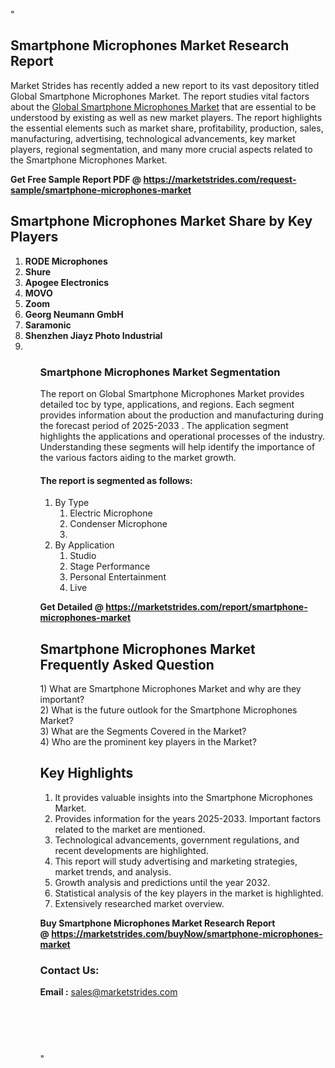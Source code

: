"<h2>Smartphone Microphones Market Research Report</h2>
<p>Market Strides has recently added a new report to its vast depository titled Global Smartphone Microphones Market. The report studies vital factors about the&nbsp;<a href=https://marketstrides.com/report/smartphone-microphones-market>Global Smartphone Microphones Market</a>&nbsp;that are essential to be understood by existing as well as new market players. The report highlights the essential elements such as market share, profitability, production, sales, manufacturing, advertising, technological advancements, key market players, regional segmentation, and many more crucial aspects related to the Smartphone Microphones Market.</p>
<p><strong>Get Free Sample Report PDF @&nbsp;<a href=https://marketstrides.com/request-sample/smartphone-microphones-market>https://marketstrides.com/request-sample/smartphone-microphones-market</a></strong></p>
<h2><strong>Smartphone Microphones Market Share by Key Players</strong></h2>
<p><strong><ol><li>
RODE Microphones</li><li>Shure</li><li>Apogee Electronics</li><li>MOVO</li><li>Zoom</li><li>Georg Neumann GmbH</li><li>Saramonic</li><li>Shenzhen Jiayz Photo Industrial</li><li>


</li><ol></strong></p>
<h3><strong>Smartphone Microphones Market Segmentation</strong></h3>
<p>The report on Global Smartphone Microphones Market provides detailed toc by type, applications, and regions. Each segment provides information about the production and manufacturing during the forecast period of 2025-2033
. The application segment highlights the applications and operational processes of the industry. Understanding these segments will help identify the importance of the various factors aiding to the market growth.</p>
<h4>The report is segmented as follows:</h4>
<p><ol><li>By Type<ol><li>Electric Microphone</li><li>Condenser Microphone</li><li></li></ol></li><li>By Application<ol><li>Studio</li><li>Stage Performance</li><li>Personal Entertainment</li><li>Live</li></ol></li></ol></p>
<p><strong>Get Detailed @&nbsp;<a href=https://marketstrides.com/report/smartphone-microphones-market>https://marketstrides.com/report/smartphone-microphones-market</a></strong></p>
<h2 class=""clr-white mb-3""><strong>Smartphone Microphones Market Frequently Asked Question</strong></h2>
<div class=""card-header"">1) What are&nbsp;Smartphone Microphones Market and why are they important?
<div class=""card"">
<div class=""card-header"">2) What is the future outlook for the Smartphone Microphones Market?</div>
</div>
</div>
<div class=""card-header"">3) What are the Segments Covered in the Market?</div>
<div class=""card-header"">4) Who are the prominent key players in the Market?</div>
<h2><strong>Key Highlights</strong></h2>
<div class=""card-header"">
<ol>
<li>It provides valuable insights into the Smartphone Microphones Market.</li>
<li>Provides information for the years 2025-2033. Important factors related to the market are mentioned.</li>
<li>Technological advancements, government regulations, and recent developments are highlighted.</li>
<li>This report will study advertising and marketing strategies, market trends, and analysis.</li>
<li>Growth analysis and predictions until the year 2032.</li>
<li>Statistical analysis of the key players in the market is highlighted.</li>
<li>Extensively researched market overview.</li>
</ol>
<p><strong>Buy Smartphone Microphones Market Research Report @&nbsp;<a href=https://marketstrides.com/buyNow/smartphone-microphones-market>https://marketstrides.com/buyNow/smartphone-microphones-market</a></strong></p>
<h3>Contact Us:</h3>
<p><strong>Email :</strong> <a href=mailto:sales@marketstrides.com>sales@marketstrides.com</a></p>
</div>
<p>&nbsp;</p>
<h3>&nbsp;</h3>"
